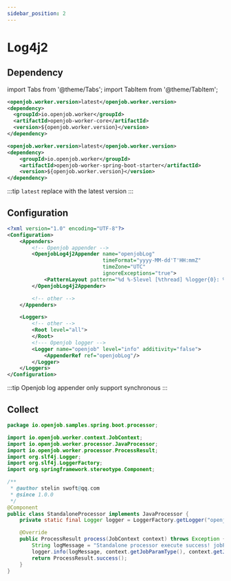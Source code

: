 ```yaml
---
sidebar_position: 2
---
```


# Log4j2

## Dependency

import Tabs from '@theme/Tabs';
import TabItem from '@theme/TabItem';

<Tabs>
  <TabItem value="java" label="Java" default>

```xml
<openjob.worker.version>latest</openjob.worker.version>
<dependency>
  <groupId>io.openjob.worker</groupId>
  <artifactId>openjob-worker-core</artifactId>
  <version>${openjob.worker.version}</version>
</dependency>
```
  </TabItem>
  <TabItem value="spring-boot" label="Spring Boot">

```xml
<openjob.worker.version>latest</openjob.worker.version>
<dependency>
    <groupId>io.openjob.worker</groupId>
    <artifactId>openjob-worker-spring-boot-starter</artifactId>
    <version>${openjob.worker.version}</version>
</dependency>
```
  </TabItem>
</Tabs>

:::tip
`latest` replace with the latest version
:::

## Configuration

```xml
<?xml version="1.0" encoding="UTF-8"?>
<Configuration>
    <Appenders>
        <!-- Openjob appender -->
        <OpenjobLog4j2Appender name="openjobLog"
                               timeFormat="yyyy-MM-dd'T'HH:mmZ"
                               timeZone="UTC"
                               ignoreExceptions="true">
            <PatternLayout pattern="%d %-5level [%thread] %logger{0}: %msg"/>
        </OpenjobLog4j2Appender>

        <!-- other -->
    </Appenders>

    <Loggers>
        <!-- other -->
        <Root level="all">
        </Root>
        <!--- Openjob logger -->
        <Logger name="openjob" level="info" additivity="false">
            <AppenderRef ref="openjobLog"/>
        </Logger>
    </Loggers>
</Configuration>
```

:::tip
Openjob log appender only support synchronous
:::

## Collect

```java
package io.openjob.samples.spring.boot.processor;

import io.openjob.worker.context.JobContext;
import io.openjob.worker.processor.JavaProcessor;
import io.openjob.worker.processor.ProcessResult;
import org.slf4j.Logger;
import org.slf4j.LoggerFactory;
import org.springframework.stereotype.Component;

/**
 * @author stelin swoft@qq.com
 * @since 1.0.0
 */
@Component
public class StandaloneProcessor implements JavaProcessor {
    private static final Logger logger = LoggerFactory.getLogger("openjob");

    @Override
    public ProcessResult process(JobContext context) throws Exception {
        String logMessage = "Standalone processor execute success! jobParamsType={} jobParams={} jobExtendParamsType={} jobExtendParams={}";
        logger.info(logMessage, context.getJobParamType(), context.getJobParams(), context.getJobExtendParamsType(), context.getJobExtendParams());
        return ProcessResult.success();
    }
}
```